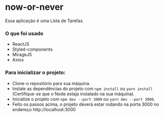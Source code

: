 # now-or-never
Essa aplicação é uma Lista de Tarefas.

### O que foi usado
* ReactJS
* Styled-components
* MirageJS
* Axios

### Para inicializar o projeto:
* Clone-o repositório para sua máquina.
* Instale as dependências do projeto com `npm install` ou `yarn install` (Certifique-se que o Node estaja instalado na sua máquina).
* Inicialize o projeto com `npm dev --port 3000` ou `yarn dev --port 3000`.
* Feito os passos acima, o projeto deverá estar rodando na porta 3000 no endereço http://localhost:3000

